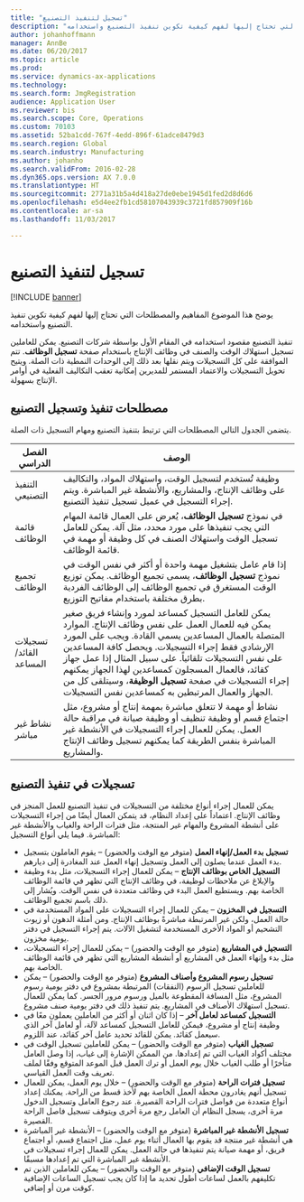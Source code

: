 ```yaml
---
title: "تسجيل لتنفيذ التصنيع"
description: "يوضح هذا الموضوع المفاهيم والمصطلحات التي تحتاج إليها لفهم كيفية تكوين تنفيذ التصنيع‬ واستخدامه."
author: johanhoffmann
manager: AnnBe
ms.date: 06/20/2017
ms.topic: article
ms.prod: 
ms.service: dynamics-ax-applications
ms.technology: 
ms.search.form: JmgRegistration
audience: Application User
ms.reviewer: bis
ms.search.scope: Core, Operations
ms.custom: 70103
ms.assetid: 52ba1cdd-767f-4edd-896f-61adce8479d3
ms.search.region: Global
ms.search.industry: Manufacturing
ms.author: johanho
ms.search.validFrom: 2016-02-28
ms.dyn365.ops.version: AX 7.0.0
ms.translationtype: HT
ms.sourcegitcommit: 2771a31b5a4d418a27de0ebe1945d1fed2d8d6d6
ms.openlocfilehash: e5d4ee2fb1cd58107043939c3721fd857909f16b
ms.contentlocale: ar-sa
ms.lasthandoff: 11/03/2017

---
```


# <a name="registration-for-manufacturing-execution"></a>تسجيل لتنفيذ التصنيع

[!INCLUDE [banner](../includes/banner.md)]

يوضح هذا الموضوع المفاهيم والمصطلحات التي تحتاج إليها لفهم كيفية تكوين تنفيذ التصنيع‬ واستخدامه. 

تنفيذ التصنيع مقصود استخدامه في المقام الأول بواسطة شركات التصنيع. يمكن للعاملين تسجيل استهلاك الوقت والصنف في وظائف الإنتاج باستخدام صفحة **تسجيل الوظائف**. تتم الموافقة على كل التسجيلات ويتم نقلها بعد ذلك إلى الوحدات النمطية ذات الصلة. ويتيح تحويل التسجيلات والاعتماد المستمر للمديرين إمكانية تعقب التكاليف الفعلية في أوامر الإنتاج بسهولة.

## <a name="manufacturing-execution-and-registration-terminology"></a>مصطلحات تنفيذ وتسجيل التصنيع
يتضمن الجدول التالي المصطلحات التي ترتبط بتنفيذ التصنيع ومهام التسجيل ذات الصلة.

| الفصل الدراسي                          | ‏‏الوصف                                                                                                                                                                                                                                                                                                                                                                                                                                                                                                                                                                                           |
|-------------------------------|-------------------------------------------------------------------------------------------------------------------------------------------------------------------------------------------------------------------------------------------------------------------------------------------------------------------------------------------------------------------------------------------------------------------------------------------------------------------------------------------------------------------------------------------------------------------------------------------------------|
| التنفيذ التصنيعي       | وظيفة تُستخدم لتسجيل الوقت، واستهلاك المواد، والتكاليف على وظائف الإنتاج، والمشاريع، والأنشطة غير المباشرة. ويتم إجراء التسجيل في عميل تسجيل تنفيذ التصنيع.                                                                                                                                                                                                                                                                                                                                                                                                   |
| قائمة الوظائف                      | في نموذج **تسجيل الوظائف**، يُعرض على العمال قائمة المهام التي يجب تنفيذها على مورد محدد، مثل آلة. يمكن للعامل تسجيل الوقت واستهلاك الصنف في كل وظيفة أو مهمة في قائمة الوظائف.                                                                                                                                                                                                                                                                                                                                                                           |
| تجميع الوظائف                  | إذا قام عامل بتشغيل مهمة واحدة أو أكثر في نفس الوقت في نموذج **تسجيل الوظائف**، يسمى تجميع الوظائف. يمكن توزيع الوقت المستغرق في تجميع الوظائف إلى الوظائف الفردية بطرق مختلفة باستخدام مفاتيح التوزيع.                                                                                                                                                                                                                                                                                                                                                         |
| تسجيلات القائد/المساعد | يمكن للعامل التسجيل كمساعد لمورد وإنشاء فريق صغير يمكن فيه للعمال العمل على نفس وظائف الإنتاج. الموارد المتصلة بالعمال المساعدين يسمي القادة. ويجب على المورد الإرشادي فقط إجراء التسجيلات. ويحصل كافة المساعدين على نفس التسجيلات تلقائياً. على سبيل المثال إذا عمل جهاز كقائد، فالعمال المسجلون كمساعدين لهذا الجهاز يمكنهم إجراء التسجيلات في صفحة **تسجيل الوظيفة**، وسيتلقى كل من الجهاز والعمال المرتبطين به كمساعدين نفس التسجيلات. |
| نشاط غير مباشر             | نشاط أو مهمة لا تتعلق مباشرة بمهمة إنتاج أو مشروع، مثل اجتماع قسم أو وظيفة تنظيف أو وظيفة صيانة في مراقبة حالة العمل. يمكن للعمال إجراء التسجيلات في الأنشطة غير المباشرة بنفس الطريقة كما يمكنهم تسجيل وظائف الإنتاج والمشاريع.                                                                                                                                                                                                                                                                                                |

## <a name="registrations-in-manufacturing-execution"></a>تسجيلات في تنفيذ التصنيع
يمكن للعمال إجراء أنواع مختلفة من التسجيلات في تنفيذ التصنيع للعمل المنجز في وظائف الإنتاج. اعتماداً على إعداد النظام، قد يتمكن العمال أيضًا من إجراء التسجيلات على أنشطة المشروع والمهام غير المنتجة، مثل فترات الراحة والغياب والأنشطة غير المباشرة. فيما يلي أنواع التسجيل:

-   **تسجيل بدء العمل/إنهاء العمل‬** (متوفر مع الوقت والحضور) – يقوم العاملون بتسجيل بدء العمل عندما يصلون إلى العمل وتسجيل إنهاء العمل عند المغادرة إلى ديارهم.
-   **التسجيل الخاص بوظائف الإنتاج‬** – يمكن للعمال إجراء التسجيلات، مثل بدء وظيفة والإبلاغ عن ملاحظات لوظيفة، في وظائف الإنتاج التي تظهر في قائمة الوظائف الخاصة بهم. ويستطيع العمل البدء في وظائف متعددة في نفس الوقت. ويُشار إلى ذلك باسم تجميع الوظائف.
-   **التسجيل في المخزون‬** – يمكن للعمال إجراء التسجيلات على المواد المستخدمة في حالة العمل، ولكن غير المرتبطة مباشرةً بوظائف الإنتاج. ومن أمثلة الدهون أو زيوت التشحيم أو المواد الأخرى المستخدمة لتشغيل الآلات. يتم إجراء التسجيل في دفتر يومية مخزون.
-   **التسجيل في المشاريع** (متوفر مع الوقت والحضور) – يمكن للعمال إجراء التسجيلات، مثل بدء وإنهاء العمل في المشاريع أو أنشطة المشاريع التي تظهر في قائمة الوظائف الخاصة بهم.
-   **تسجيل رسوم المشروع وأصناف المشروع** (متوفر مع الوقت والحضور) – يمكن للعاملين تسجيل الرسوم (النفقات) المرتبطة بمشروع في دفتر يومية رسوم المشروع، مثل المسافة المقطوعة بالميل ورسوم مرور الجسر. كما يمكن للعمال تسجيل استهلاك الأصناف في المشاريع. يتم تنفيذ ذلك في دفتر يومية صنف مشروع.
-   **‏‫التسجيل كمساعد لعامل آخر‬** – إذا كان اثنان أو أكثر من العاملين يعملون معًا في وظيفة إنتاج أو مشروع، فيمكن للعامل التسجيل كمساعد لآلة، أو لعامل آخر الذي سيعمل كقائد. يمكن للقائد تحديد عامل آخر كقائد، عند اللزوم.
-   **تسجيل الغياب** (متوفر مع الوقت والحضور) – يمكن للعاملين تسجيل الوقت في مختلف أكواد الغياب التي تم إعدادها. من الممكن الإشارة إلى غياب، إذا وصل العامل متأخرًا أو طلب الغياب خلال يوم العمل أو ترك العمل قبل الموعد المتوقع وفقًا لملف تعريف وقت العمل القياسي.
-   **تسجيل فترات الراحة** (متوفر مع الوقت والحضور) – خلال يوم العمل، يمكن للعمال تسجيل  أنهم يغادرون محطة العمل الخاصة بهم لأخذ قسط من الراحة. يمكنك إعداد أنواع متعددة من فواصل فترات الراحة القصيرة. عند رجوع العامل وتسجيل الدخول مرة أخرى، يسجل النظام أن العامل رجع مرة أخرى ويتوقف تسجيل فاصل الراحة القصيرة.
-   **تسجيل الأنشطة غير المباشرة** (متوفر مع الوقت والحضور) – الأنشطة غير المباشرة هي أنشطة غير منتجة قد يقوم بها العمال أثناء يوم عمل، مثل اجتماع قسم، أو اجتماع فريق، أو مهمة صيانة يتم تنفيذها في حالة العمل. يمكن للعمال إجراء تسجيلات في الأنشطة غير المباشرة التي تم إعدادها مسبقًا.
-   **تسجيل الوقت الإضافي** (متوفر مع الوقت والحضور) – يمكن للعاملين الذين تم تكليفهم بالعمل لساعات أطول تحديد ما إذا كان يجب تسجيل الساعات الإضافية كوقت مرن أو إضافي.





